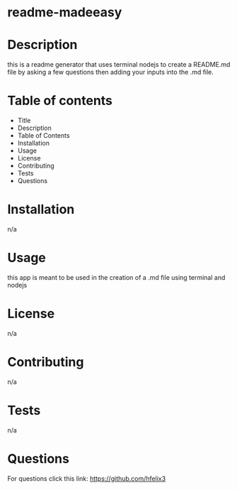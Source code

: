 
# readme-madeeasy

# Description
this is a readme generator that uses terminal nodejs to create a README.md file by asking a few questions then adding your inputs into the .md file.

# Table of contents
- Title 
- Description
- Table of Contents
- Installation
- Usage
- License
- Contributing
- Tests
- Questions

# Installation
n/a

# Usage
this app is meant to be used in the creation of a .md file using terminal and nodejs

# License 

n/a

# Contributing
n/a

# Tests
n/a

# Questions 

For questions click this link: https://github.com/hfelix3